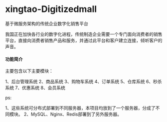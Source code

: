 # xingtao-Digitizedmall
基于微服务架构的传统企业数字化销售平台

我国正在加快各行业的数字化进程，传统制造企业需要一个专门面向消费者的销售平台，直接向消费者销售产品和服务，并通过此平台和客户建立连接，倾听客户的声音。

#### 功能简介
主要包含以下主要模块：

1、后台管理系统
2、商品系统
3、购物车系统
4、订单系统
5、仓库系统
6、秒杀系统
7、优惠系统
8、会员系统

ps:

1、这些系统可分布式部署到不同服务器，本项目均放到了一个服务器，分成了不同模块。
2、MySQL、Nginx、Redis部署到了另外服务器。


